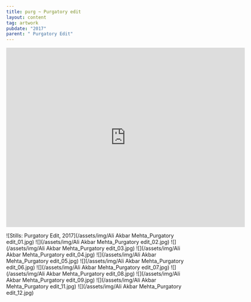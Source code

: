 ```yaml
---
title: purg ~ Purgatory edit
layout: content
tag: artwork
pubdate: "2017"
parent: " Purgatory Edit"
---
```

<iframe src="https://player.vimeo.com/video/446307667" width="640" height="480" frameborder="0" allow="autoplay; fullscreen" allowfullscreen></iframe>

!\[Stills: Purgatory Edit, 2017](/assets/img/Ali Akbar Mehta_Purgatory edit_01.jpg)
!\[](/assets/img/Ali Akbar Mehta_Purgatory edit_02.jpg)
!\[](/assets/img/Ali Akbar Mehta_Purgatory edit_03.jpg)
!\[](/assets/img/Ali Akbar Mehta_Purgatory edit_04.jpg)
!\[](/assets/img/Ali Akbar Mehta_Purgatory edit_05.jpg)
!\[](/assets/img/Ali Akbar Mehta_Purgatory edit_06.jpg)
!\[](/assets/img/Ali Akbar Mehta_Purgatory edit_07.jpg)
!\[](/assets/img/Ali Akbar Mehta_Purgatory edit_08.jpg)
!\[](/assets/img/Ali Akbar Mehta_Purgatory edit_09.jpg)
!\[](/assets/img/Ali Akbar Mehta_Purgatory edit_11.jpg)
!\[](/assets/img/Ali Akbar Mehta_Purgatory edit_12.jpg)